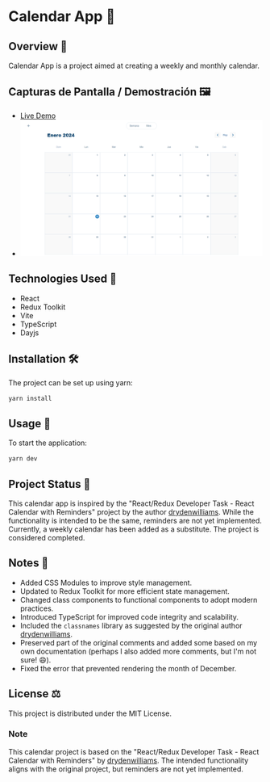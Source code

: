 # Calendar App 📅

## Overview 📖

Calendar App is a project aimed at creating a weekly and monthly calendar.

## Capturas de Pantalla / Demostración 🖼️

- [Live Demo](https://calendar-app-eosin.vercel.app/)
- ![Screenshot](/public/screenshot.png)

## Technologies Used 🚀

- React
- Redux Toolkit
- Vite
- TypeScript
- Dayjs

## Installation 🛠️

The project can be set up using yarn:

```bash
yarn install
```

## Usage 🚀

To start the application:

```bash
yarn dev
```

## Project Status 🚧

This calendar app is inspired by the "React/Redux Developer Task - React Calendar with Reminders" project by the author [drydenwilliams](https://github.com/drydenwilliams). While the functionality is intended to be the same, reminders are not yet implemented. Currently, a weekly calendar has been added as a substitute. The project is considered completed.

## Notes 📝

- Added CSS Modules to improve style management.
- Updated to Redux Toolkit for more efficient state management.
- Changed class components to functional components to adopt modern practices.
- Introduced TypeScript for improved code integrity and scalability.
- Included the `classnames` library as suggested by the original author [drydenwilliams](https://github.com/drydenwilliams).
- Preserved part of the original comments and added some based on my own documentation (perhaps I also added more comments, but I'm not sure! 😄).
- Fixed the error that prevented rendering the month of December.

## License ⚖️

This project is distributed under the MIT License.

### Note

This calendar project is based on the "React/Redux Developer Task - React Calendar with Reminders" by [drydenwilliams](https://github.com/drydenwilliams). The intended functionality aligns with the original project, but reminders are not yet implemented.

